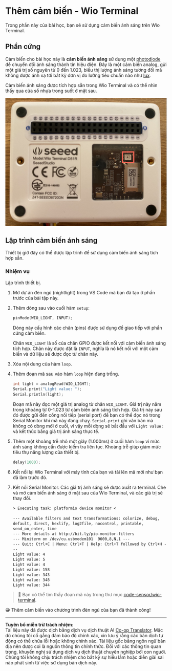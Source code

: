 <!--
CO_OP_TRANSLATOR_METADATA:
{
  "original_hash": "7f4ad0ef54f248b85b92187c94cf9dcb",
  "translation_date": "2025-08-28T00:51:40+00:00",
  "source_file": "1-getting-started/lessons/3-sensors-and-actuators/wio-terminal-sensor.md",
  "language_code": "vi"
}
-->
# Thêm cảm biến - Wio Terminal

Trong phần này của bài học, bạn sẽ sử dụng cảm biến ánh sáng trên Wio Terminal.

## Phần cứng

Cảm biến cho bài học này là **cảm biến ánh sáng** sử dụng một [photodiode](https://wikipedia.org/wiki/Photodiode) để chuyển đổi ánh sáng thành tín hiệu điện. Đây là một cảm biến analog, gửi một giá trị số nguyên từ 0 đến 1.023, biểu thị lượng ánh sáng tương đối mà không được ánh xạ tới bất kỳ đơn vị đo lường tiêu chuẩn nào như [lux](https://wikipedia.org/wiki/Lux).

Cảm biến ánh sáng được tích hợp sẵn trong Wio Terminal và có thể nhìn thấy qua cửa sổ nhựa trong suốt ở mặt sau.

![Cảm biến ánh sáng ở mặt sau của Wio Terminal](../../../../../translated_images/wio-light-sensor.b1f529f3c95f51654f2e2c1d2d4b55fe547d189f588c974f5c2462c728133840.vi.png)

## Lập trình cảm biến ánh sáng

Thiết bị giờ đây có thể được lập trình để sử dụng cảm biến ánh sáng tích hợp sẵn.

### Nhiệm vụ

Lập trình thiết bị.

1. Mở dự án đèn ngủ (nightlight) trong VS Code mà bạn đã tạo ở phần trước của bài tập này.

1. Thêm dòng sau vào cuối hàm `setup`:

    ```cpp
    pinMode(WIO_LIGHT, INPUT);
    ```

    Dòng này cấu hình các chân (pins) được sử dụng để giao tiếp với phần cứng cảm biến.

    Chân `WIO_LIGHT` là số của chân GPIO được kết nối với cảm biến ánh sáng tích hợp. Chân này được đặt là `INPUT`, nghĩa là nó kết nối với một cảm biến và dữ liệu sẽ được đọc từ chân này.

1. Xóa nội dung của hàm `loop`.

1. Thêm đoạn mã sau vào hàm `loop` hiện đang trống.

    ```cpp
    int light = analogRead(WIO_LIGHT);
    Serial.print("Light value: ");
    Serial.println(light);
    ```

    Đoạn mã này đọc một giá trị analog từ chân `WIO_LIGHT`. Giá trị này nằm trong khoảng từ 0-1.023 từ cảm biến ánh sáng tích hợp. Giá trị này sau đó được gửi đến cổng nối tiếp (serial port) để bạn có thể đọc nó trong Serial Monitor khi mã này đang chạy. `Serial.print` ghi văn bản mà không có dòng mới ở cuối, vì vậy mỗi dòng sẽ bắt đầu với `Light value:` và kết thúc bằng giá trị ánh sáng thực tế.

1. Thêm một khoảng trễ nhỏ một giây (1.000ms) ở cuối hàm `loop` vì mức ánh sáng không cần được kiểm tra liên tục. Khoảng trễ giúp giảm mức tiêu thụ năng lượng của thiết bị.

    ```cpp
    delay(1000);
    ```

1. Kết nối lại Wio Terminal với máy tính của bạn và tải lên mã mới như bạn đã làm trước đó.

1. Kết nối Serial Monitor. Các giá trị ánh sáng sẽ được xuất ra terminal. Che và mở cảm biến ánh sáng ở mặt sau của Wio Terminal, và các giá trị sẽ thay đổi.

    ```output
    > Executing task: platformio device monitor <

    --- Available filters and text transformations: colorize, debug, default, direct, hexlify, log2file, nocontrol, printable, send_on_enter, time
    --- More details at http://bit.ly/pio-monitor-filters
    --- Miniterm on /dev/cu.usbmodem101  9600,8,N,1 ---
    --- Quit: Ctrl+C | Menu: Ctrl+T | Help: Ctrl+T followed by Ctrl+H ---
    Light value: 4
    Light value: 5
    Light value: 4
    Light value: 158
    Light value: 343
    Light value: 348
    Light value: 344
    ```

> 💁 Bạn có thể tìm thấy đoạn mã này trong thư mục [code-sensor/wio-terminal](../../../../../1-getting-started/lessons/3-sensors-and-actuators/code-sensor/wio-terminal).

😀 Thêm cảm biến vào chương trình đèn ngủ của bạn đã thành công!

---

**Tuyên bố miễn trừ trách nhiệm**:  
Tài liệu này đã được dịch bằng dịch vụ dịch thuật AI [Co-op Translator](https://github.com/Azure/co-op-translator). Mặc dù chúng tôi cố gắng đảm bảo độ chính xác, xin lưu ý rằng các bản dịch tự động có thể chứa lỗi hoặc không chính xác. Tài liệu gốc bằng ngôn ngữ bản địa nên được coi là nguồn thông tin chính thức. Đối với các thông tin quan trọng, khuyến nghị sử dụng dịch vụ dịch thuật chuyên nghiệp bởi con người. Chúng tôi không chịu trách nhiệm cho bất kỳ sự hiểu lầm hoặc diễn giải sai nào phát sinh từ việc sử dụng bản dịch này.
